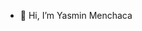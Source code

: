 - 👋 Hi, I’m Yasmin Menchaca
<!---- 👀 I’m interested in ...
- 🌱 I’m currently learning ...
- 💞️ I’m looking to collaborate on ...
- 📫 How to reach me --->


<!---yasminmenchaca/yasminmenchaca is a ✨ special ✨ repository because its `README.md` (this file) appears on your GitHub profile.
You can click the Preview link to take a look at your changes.
--->
